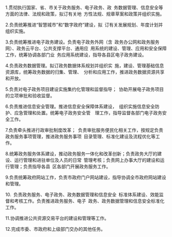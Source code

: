 1.贯彻执行国家、省、市关于政务服务、电子政务、政 务数据管理、信息安全等方面的法律、法规和政策，拟订有关地 方性法规、规章草案和政策并组织实施。

2.负责统筹推进“智慧城市”和“数字政府”建设，拟 订有关发展规划、年度计划并组织实施。

3.负责统筹推进电子政务建设。负责电子政务外网（含 政务办公网和政务服务网）、政务云平台、公共支撑平台、通用应 用系统的建设、管理、应用和安全保障工作，统筹协调各部门业 务应用系统建设，指导各县区电子政务建设。

4.负责政务数据管理。拟订政务数据体系规划并组织实 施，建设、管理基础信息资源库，统筹政务数据的归集、管理、 分析和应用工作，推进政务数据资源共享和开放。

5.负责对电子政务项目建设实施集约化管理和监督指导； 协助开展电子政务项目的立项审批和验收监督。

6.负责推进信息安全管理。推进信息安全保障体系建设， 组织实施信息安全防护、应急管理和处置。统筹电子政务安全管  理工作，指导监督各部门电子政务安全工作。

7.负责牵头推进行政审批制度改革； 负责审批服务便民化相关工作，按规定负责政务服务事项管理，推进政务服务事项 目录管理、标准化建设及流程优化等工作。

8.统筹政务服务体系建设，推动政务服务一体化和改革创新；负责政务大厅的建设、运行管理和进驻单位及人员的日常 管理考核；负责网上办事大厅的建设和运行管理；负责指导各县 区各部门开展政务服务工作。

9.负责统筹政府网站工作，负责市政府门户网站建设，指导协调全市政府网站建设和管理。

10. 负责政务服务、电子政务、政务数据管理和信息安全 标准体系建设、效能监督和考核工作。负责推进政务服务、电子 政务、政务数据管理和信息安全标准化工作。

11.协调推进公共资源交易平台的建设和管理等工作。 

12.完成市委、市政府和上级部门交办的其他任务。 

